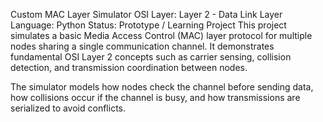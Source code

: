 Custom MAC Layer Simulator
OSI Layer: Layer 2 - Data Link Layer
Language: Python
Status: Prototype / Learning Project
This project simulates a basic Media Access Control (MAC) layer protocol for multiple nodes sharing a single communication channel. It demonstrates fundamental OSI Layer 2 concepts such as carrier sensing, collision detection, and transmission coordination between nodes.

The simulator models how nodes check the channel before sending data, how collisions occur if the channel is busy, and how transmissions are serialized to avoid conflicts.
